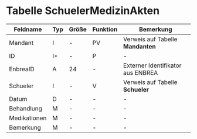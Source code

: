 # Tabelle SchuelerMedizinAkten



| Feldname     | Typ | Größe | Funktion | Bemerkung                         |
|--------------|-----|-------|----------|-----------------------------------|
| Mandant      | I   | -     | PV       | Verweis auf Tabelle **Mandanten** |
| ID           | I+  | -     | P        | -                                 |
| EnbreaID     | A   | 24    | -        | Externer Identifikator aus ENBREA |
| Schueler     | I   | -     | V        | Verweis auf Tabelle **Schueler**  |
| Datum        | D   | -     | -        | -                                 |
| Behandlung   | M   | -     | -        | -                                 |
| Medikationen | M   | -     | -        | -                                 |
| Bemerkung    | M   | -     | -        | -                                 |


